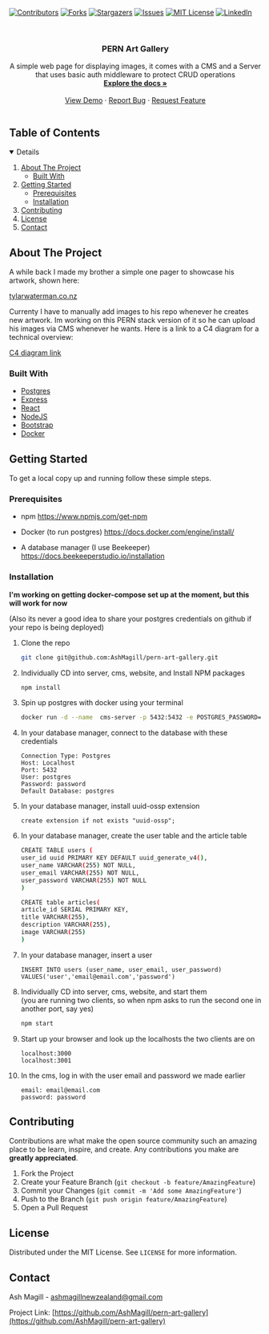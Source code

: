 <!--
*** Thanks for checking out the Best-README-Template. If you have a suggestion
*** that would make this better, please fork the repo and create a pull request
*** or simply open an issue with the tag "enhancement".
*** Thanks again! Now go create something AMAZING! :D
***
***
***
*** To avoid retyping too much info. Do a search and replace for the following:
*** AshMagill, pern-art-gallery, twitter_handle, ashmagillnewzealand@gmail.com, pern-art-gallery, A React website that displays images posted by a CMS, the routes in the server are secured with basic authentication. Uses a postgres database.
-->



<!-- PROJECT SHIELDS -->
<!--
*** I'm using markdown "reference style" links for readability.
*** Reference links are enclosed in brackets [ ] instead of parentheses ( ).
*** See the bottom of this document for the declaration of the reference variables
*** for contributors-url, forks-url, etc. This is an optional, concise syntax you may use.
*** https://www.markdownguide.org/basic-syntax/#reference-style-links
-->
[![Contributors][contributors-shield]][contributors-url]
[![Forks][forks-shield]][forks-url]
[![Stargazers][stars-shield]][stars-url]
[![Issues][issues-shield]][issues-url]
[![MIT License][license-shield]][license-url]
[![LinkedIn][linkedin-shield]][linkedin-url]

<br />
<p align="center">

  <h3 align="center">PERN Art Gallery</h3>

  <p align="center">
    A simple web page for displaying images, it comes with a CMS and a Server that uses basic auth middleware to protect CRUD operations
    <br />
    <a href="https://github.com/AshMagill/pern-art-gallery"><strong>Explore the docs »</strong></a>
    <br />
    <br />
    <a href="https://github.com/AshMagill/pern-art-gallery">View Demo</a>
    ·
    <a href="https://github.com/AshMagill/pern-art-gallery/issues">Report Bug</a>
    ·
    <a href="https://github.com/AshMagill/pern-art-gallery/issues">Request Feature</a>
  </p>
</p>



<!-- TABLE OF CONTENTS -->
  <summary><h2 style="display: inline-block">Table of Contents</h2></summary>
<details open="open">
  <ol>
    <li>
      <a href="#about-the-project">About The Project</a>
      <ul>
        <li><a href="#built-with">Built With</a></li>
      </ul>
    </li>
    <li>
      <a href="#getting-started">Getting Started</a>
      <ul>
        <li><a href="#prerequisites">Prerequisites</a></li>
        <li><a href="#installation">Installation</a></li>
      </ul>
    </li>
    <li><a href="#contributing">Contributing</a></li>
    <li><a href="#license">License</a></li>
    <li><a href="#contact">Contact</a></li>
  </ol>
</details>



<!-- ABOUT THE PROJECT -->
## About The Project

A while back I made my brother a simple one pager to showcase his artwork, shown here:

<a href="https://tylarwaterman.co.nz">tylarwaterman.co.nz</a>

Currenty I have to manually add images to his repo whenever he creates new artwork. Im working on this PERN stack version of it so he can upload his images via CMS whenever he wants. Here is a link to a C4 diagram for a technical overview:

<a href="https://raw.githubusercontent.com/AshMagill/Readme/main/images/Pern%20C4%20Diagram.png?token=AQZ3OBXAICRLYNCWHRXRGITAYA4OM"><p>C4 diagram link</p></a> 


### Built With
* [Postgres](https://www.postgresql.org/)
* [Express](https://expressjs.com/)
* [React](https://reactjs.org/)
* [NodeJS](https://nodejs.org/en/)
* [Bootstrap](https://getbootstrap.com/)
* [Docker](https://hub.docker.com/_/postgres)

<!-- GETTING STARTED -->
## Getting Started

To get a local copy up and running follow these simple steps.

### Prerequisites

* npm 
  https://www.npmjs.com/get-npm

* Docker (to run postgres)
  https://docs.docker.com/engine/install/

* A database manager (I use Beekeeper)
  https://docs.beekeeperstudio.io/installation

### Installation

**I'm working on getting docker-compose set up at the moment, but this will work for now** 
<br>

(Also its never a good idea to share your postgres credentials on github if your repo is being deployed)

1. Clone the repo
   ```sh
   git clone git@github.com:AshMagill/pern-art-gallery.git
   ```
2. Individually CD into server, cms, website, and Install NPM packages 
   ```sh
   npm install
   ```
3. Spin up postgres with docker using your terminal
   ```sh
   docker run -d --name  cms-server -p 5432:5432 -e POSTGRES_PASSWORD=password -v cms-server:/var/lib/postgresql/data -d postgres
   ```
3. In your database manager, connect to the database with these credentials
   ```
   Connection Type: Postgres
   Host: Localhost
   Port: 5432
   User: postgres
   Password: password
   Default Database: postgres
   ```
7. In your database manager, install uuid-ossp extension
   ```
   create extension if not exists "uuid-ossp";
   ```
6. In your database manager, create the user table and the article table
   ```sh
   CREATE TABLE users (
   user_id uuid PRIMARY KEY DEFAULT uuid_generate_v4(),
   user_name VARCHAR(255) NOT NULL,
   user_email VARCHAR(255) NOT NULL,
   user_password VARCHAR(255) NOT NULL
   )
   ```
   ```sh
   CREATE table articles(
   article_id SERIAL PRIMARY KEY, 
   title VARCHAR(255),
   description VARCHAR(255),
   image VARCHAR(255)
   )
   ```
8. In your database manager, insert a user
   ```
   INSERT INTO users (user_name, user_email, user_password)
   VALUES('user','email@email.com','password')
   ```
2. Individually CD into server, cms, website, and start them
   <br>
   (you are running two clients, so when npm asks to run the second one in another port, say yes)
   ```sh
   npm start
   ```
3. Start up your browser and look up the localhosts the two clients are on
   ```
   localhost:3000
   localhost:3001
   ```
4. In the cms, log in with the user email and password we made earlier
   ```
   email: email@email.com
   password: password
   ```
<!-- CONTRIBUTING -->
## Contributing

Contributions are what make the open source community such an amazing place to be learn, inspire, and create. Any contributions you make are **greatly appreciated**.

1. Fork the Project
2. Create your Feature Branch (`git checkout -b feature/AmazingFeature`)
3. Commit your Changes (`git commit -m 'Add some AmazingFeature'`)
4. Push to the Branch (`git push origin feature/AmazingFeature`)
5. Open a Pull Request

<!-- LICENSE -->
## License

Distributed under the MIT License. See `LICENSE` for more information.

<!-- CONTACT -->
## Contact

Ash Magill - ashmagillnewzealand@gmail.com

Project Link: [https://github.com/AshMagill/pern-art-gallery](https://github.com/AshMagill/pern-art-gallery)

<!-- MARKDOWN LINKS & IMAGES -->
<!-- https://www.markdownguide.org/basic-syntax/#reference-style-links -->
[contributors-shield]: https://img.shields.io/github/contributors/AshMagill/pern-art-gallery.svg?style=for-the-badge
[contributors-url]: https://github.com/AshMagill/pern-art-gallery/graphs/contributors
[forks-shield]: https://img.shields.io/github/forks/AshMagill/pern-art-gallery.svg?style=for-the-badge
[forks-url]: https://github.com/AshMagill/pern-art-gallery/network/members
[stars-shield]: https://img.shields.io/github/stars/AshMagill/pern-art-gallery.svg?style=for-the-badge
[stars-url]: https://github.com/AshMagill/pern-art-gallery/stargazers
[issues-shield]: https://img.shields.io/github/issues/AshMagill/pern-art-gallery.svg?style=for-the-badge
[issues-url]: https://github.com/AshMagill/pern-art-gallery/issues
[license-shield]: https://img.shields.io/github/license/AshMagill/pern-art-gallery.svg?style=for-the-badge
[license-url]: https://github.com/AshMagill/pern-art-gallery/blob/master/LICENSE.txt
[linkedin-shield]: https://img.shields.io/badge/-LinkedIn-black.svg?style=for-the-badge&logo=linkedin&colorB=555
[linkedin-url]: https://linkedin.com/in/AshMagill

